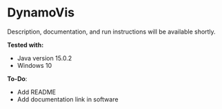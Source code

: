 # DynamoVis

Description, documentation, and run instructions will be available shortly.


**Tested with:**
- Java version 15.0.2
- Windows 10


**To-Do**: 
- Add README
- Add documentation link in software